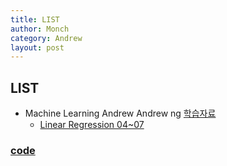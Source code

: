 ```yaml
---
title: LIST
author: Monch
category: Andrew
layout: post
---
```


 <h2><b>LIST</b></h2>

-  Machine Learning Andrew Andrew ng [학습자료](https://www.youtube.com/playlist?list=PL-hudiHbCqZeVOmPUT8xJ5uinaw5JKi0T)
   * [Linear Regression 04~07](https://songminkee.github.io//andrew/2020/05/01/04_07.html)



### [code](https://github.com/Songminkee/andrew_machine_learning)



